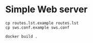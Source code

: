 # Simple Web server

```
cp routes.lst.example routes.lst
cp sws.conf.example sws.conf
```
```
docker build .
```
